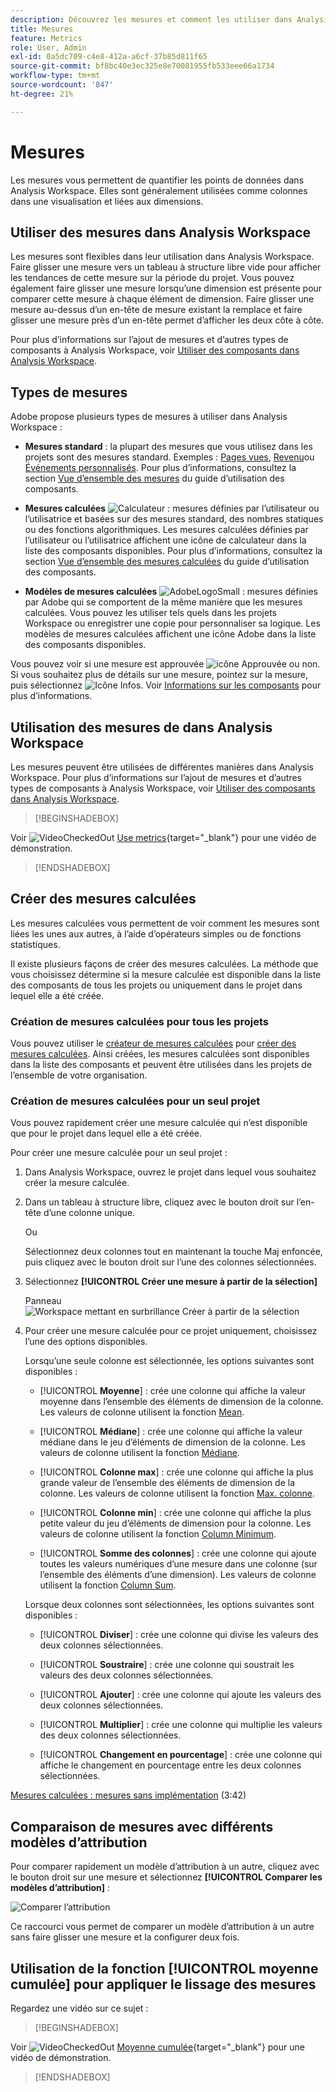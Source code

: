 ```yaml
---
description: Découvrez les mesures et comment les utiliser dans Analysis Workspace.
title: Mesures
feature: Metrics
role: User, Admin
exl-id: 0a5dc709-c4e8-412a-a6cf-37b85d811f65
source-git-commit: bf8bc40e3ec325e8e70081955fb533eee66a1734
workflow-type: tm+mt
source-wordcount: '847'
ht-degree: 21%

---
```


# Mesures

Les mesures vous permettent de quantifier les points de données dans Analysis Workspace. Elles sont généralement utilisées comme colonnes dans une visualisation et liées aux dimensions.

## Utiliser des mesures dans Analysis Workspace

Les mesures sont flexibles dans leur utilisation dans Analysis Workspace. Faire glisser une mesure vers un tableau à structure libre vide pour afficher les tendances de cette mesure sur la période du projet. Vous pouvez également faire glisser une mesure lorsqu’une dimension est présente pour comparer cette mesure à chaque élément de dimension. Faire glisser une mesure au-dessus d’un en-tête de mesure existant la remplace et faire glisser une mesure près d’un en-tête permet d’afficher les deux côte à côte.

Pour plus d’informations sur l’ajout de mesures et d’autres types de composants à Analysis Workspace, voir [Utiliser des composants dans Analysis Workspace](use-components-in-workspace.md).

## Types de mesures

Adobe propose plusieurs types de mesures à utiliser dans Analysis Workspace :

* **Mesures standard** : la plupart des mesures que vous utilisez dans les projets sont des mesures standard. Exemples : [Pages vues](/help/components/metrics/page-views.md), [Revenu](/help/components/metrics/revenue.md)ou [Événements personnalisés](/help/components/metrics/custom-events.md). Pour plus d’informations, consultez la section [Vue d’ensemble des mesures](/help/components/metrics/overview.md) du guide d’utilisation des composants.

* **Mesures calculées** ![Calculateur](/help/assets/icons/Calculator.svg) : mesures définies par l’utilisateur ou l’utilisatrice et basées sur des mesures standard, des nombres statiques ou des fonctions algorithmiques. Les mesures calculées définies par l’utilisateur ou l’utilisatrice affichent une icône de calculateur dans la liste des composants disponibles. Pour plus d’informations, consultez la section [Vue d’ensemble des mesures calculées](/help/components/c-calcmetrics/cm-overview.md) du guide d’utilisation des composants.

* **Modèles de mesures calculées** ![AdobeLogoSmall](/help/assets/icons/AdobeLogoSmall.svg) : mesures définies par Adobe qui se comportent de la même manière que les mesures calculées. Vous pouvez les utiliser tels quels dans les projets Workspace ou enregistrer une copie pour personnaliser sa logique. Les modèles de mesures calculées affichent une icône Adobe dans la liste des composants disponibles.

Vous pouvez voir si une mesure est approuvée ![icône Approuvée](https://spectrum.adobe.com/static/icons/ui_18/CheckmarkSize100.svg) ou non. Si vous souhaitez plus de détails sur une mesure, pointez sur la mesure, puis sélectionnez ![Icône Infos](https://spectrum.adobe.com/static/icons/workflow_18/Smock_InfoOutline_18_N.svg). Voir [Informations sur les composants](use-components-in-workspace.md#component-info) pour plus d’informations.


## Utilisation des mesures de dans Analysis Workspace

Les mesures peuvent être utilisées de différentes manières dans Analysis Workspace. Pour plus d’informations sur l’ajout de mesures et d’autres types de composants à Analysis Workspace, voir [Utiliser des composants dans Analysis Workspace](/help/analyze/analysis-workspace/components/use-components-in-workspace.md).


>[!BEGINSHADEBOX]

Voir ![VideoCheckedOut](/help/assets/icons/VideoCheckedOut.svg) [Use metrics](https://video.tv.adobe.com/v/40817?quality=12&learn=on){target="_blank"} pour une vidéo de démonstration.

>[!ENDSHADEBOX]

## Créer des mesures calculées

Les mesures calculées vous permettent de voir comment les mesures sont liées les unes aux autres, à l’aide d’opérateurs simples ou de fonctions statistiques.


Il existe plusieurs façons de créer des mesures calculées. La méthode que vous choisissez détermine si la mesure calculée est disponible dans la liste des composants de tous les projets ou uniquement dans le projet dans lequel elle a été créée.

### Création de mesures calculées pour tous les projets

Vous pouvez utiliser le [créateur de mesures calculées](/help/components/c-calcmetrics/c-workflow/cm-workflow/c-build-metrics/cm-build-metrics.md) pour [créer des mesures calculées](/help/components/c-calcmetrics/c-workflow/cm-workflow/cm-workflow.md). Ainsi créées, les mesures calculées sont disponibles dans la liste des composants et peuvent être utilisées dans les projets de l’ensemble de votre organisation.


### Création de mesures calculées pour un seul projet

Vous pouvez rapidement créer une mesure calculée qui n’est disponible que pour le projet dans lequel elle a été créée.

Pour créer une mesure calculée pour un seul projet :

1. Dans Analysis Workspace, ouvrez le projet dans lequel vous souhaitez créer la mesure calculée.

1. Dans un tableau à structure libre, cliquez avec le bouton droit sur l’en-tête d’une colonne unique.

   Ou

   Sélectionnez deux colonnes tout en maintenant la touche Maj enfoncée, puis cliquez avec le bouton droit sur l’une des colonnes sélectionnées.

1. Sélectionnez **[!UICONTROL Créer une mesure à partir de la sélection]**

   Panneau ![Workspace mettant en surbrillance Créer à partir de la sélection](assets/create-metric-from-selection.png)

1. Pour créer une mesure calculée pour ce projet uniquement, choisissez l’une des options disponibles.

   Lorsqu’une seule colonne est sélectionnée, les options suivantes sont disponibles :

   * [!UICONTROL **Moyenne**] : crée une colonne qui affiche la valeur moyenne dans l’ensemble des éléments de dimension de la colonne. Les valeurs de colonne utilisent la fonction [Mean](/help/components/c-calcmetrics/cm-reference/cm-functions.md#mean).

   * [!UICONTROL **Médiane**] : crée une colonne qui affiche la valeur médiane dans le jeu d’éléments de dimension de la colonne. Les valeurs de colonne utilisent la fonction [Médiane](/help/components/c-calcmetrics/cm-reference/cm-functions.md#median).

   * [!UICONTROL **Colonne max**] : crée une colonne qui affiche la plus grande valeur de l’ensemble des éléments de dimension de la colonne. Les valeurs de colonne utilisent la fonction [Max. colonne](/help/components/c-calcmetrics/cm-reference/cm-functions.md#column-maximum).

   * [!UICONTROL **Colonne min**] : crée une colonne qui affiche la plus petite valeur du jeu d’éléments de dimension pour la colonne. Les valeurs de colonne utilisent la fonction [Column Minimum](/help/components/c-calcmetrics/cm-reference/cm-functions.md#column-minimum).

   * [!UICONTROL **Somme des colonnes**] : crée une colonne qui ajoute toutes les valeurs numériques d’une mesure dans une colonne (sur l’ensemble des éléments d’une dimension). Les valeurs de colonne utilisent la fonction [Column Sum](/help/components/c-calcmetrics/cm-reference/cm-functions.md#column-sum).

   Lorsque deux colonnes sont sélectionnées, les options suivantes sont disponibles :

   * [!UICONTROL **Diviser**] : crée une colonne qui divise les valeurs des deux colonnes sélectionnées.

   * [!UICONTROL **Soustraire**] : crée une colonne qui soustrait les valeurs des deux colonnes sélectionnées.

   * [!UICONTROL **Ajouter**] : crée une colonne qui ajoute les valeurs des deux colonnes sélectionnées.

   * [!UICONTROL **Multiplier**] : crée une colonne qui multiplie les valeurs des deux colonnes sélectionnées.

   * [!UICONTROL **Changement en pourcentage**] : crée une colonne qui affiche le changement en pourcentage entre les deux colonnes sélectionnées.

[Mesures calculées : mesures sans implémentation](https://experienceleague.adobe.com/en/docs/analytics-learn/tutorials/components/calculated-metrics/calculated-metrics-implementationless-metrics) (3:42)


## Comparaison de mesures avec différents modèles d’attribution

Pour comparer rapidement un modèle d’attribution à un autre, cliquez avec le bouton droit sur une mesure et sélectionnez **[!UICONTROL Comparer les modèles d’attribution]** :

![Comparer l’attribution](assets/compare-attribution.png)

Ce raccourci vous permet de comparer un modèle d’attribution à un autre sans faire glisser une mesure et la configurer deux fois.

## Utilisation de la fonction [!UICONTROL moyenne cumulée] pour appliquer le lissage des mesures

Regardez une vidéo sur ce sujet :


>[!BEGINSHADEBOX]

Voir ![VideoCheckedOut](/help/assets/icons/VideoCheckedOut.svg) [Moyenne cumulée](https://video.tv.adobe.com/v/27068?quality=12&learn=on){target="_blank"} pour une vidéo de démonstration.

>[!ENDSHADEBOX]

